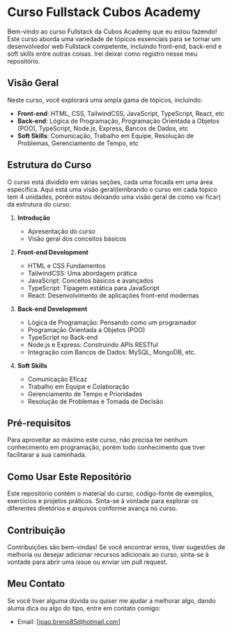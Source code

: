 # Curso Fullstack Cubos Academy

Bem-vindo ao curso Fullstack da Cubos Academy que eu estou fazendo! Este curso aborda uma variedade de tópicos essenciais para se tornar um desenvolvedor web Fullstack competente, incluindo front-end, back-end e soft skills entre outras coisas. Irei deixar como registro nesse meu repositório.

## Visão Geral

Neste curso, você explorará uma ampla gama de tópicos, incluindo:

- **Front-end**: HTML, CSS, TailwindCSS, JavaScript, TypeScript, React, etc
- **Back-end**: Lógica de Programação, Programação Orientada a Objetos (POO), TypeScript, Node.js, Express, Bancos de Dados, etc
- **Soft Skills**: Comunicação, Trabalho em Equipe, Resolução de Problemas, Gerenciamento de Tempo, etc

## Estrutura do Curso

O curso está dividido em várias seções, cada uma focada em uma área específica. Aqui está uma visão geral(lembrando o curso em cada topico tem 4 unidades, porém estou deixando uma visão geral de como vai ficar) da estrutura do curso:

1. **Introdução**
   - Apresentação do curso
   - Visão geral dos conceitos básicos

2. **Front-end Development**
   - HTML e CSS Fundamentos
   - TailwindCSS: Uma abordagem prática
   - JavaScript: Conceitos básicos e avançados
   - TypeScript: Tipagem estática para JavaScript
   - React: Desenvolvimento de aplicações front-end modernas

3. **Back-end Development**
   - Lógica de Programação: Pensando como um programador
   - Programação Orientada a Objetos (POO)
   - TypeScript no Back-end
   - Node.js e Express: Construindo APIs RESTful
   - Integração com Bancos de Dados: MySQL, MongoDB, etc.

4. **Soft Skills**
   - Comunicação Eficaz
   - Trabalho em Equipe e Colaboração
   - Gerenciamento de Tempo e Prioridades
   - Resolução de Problemas e Tomada de Decisão

## Pré-requisitos

Para aproveitar ao máximo este curso, não precisa ter nenhum conhecimento em programação, porém todo conhecimento que tiver facilitarar a sua caminhada.

## Como Usar Este Repositório

Este repositório contém o material do curso, código-fonte de exemplos, exercicios e projetos práticos. Sinta-se à vontade para explorar os diferentes diretórios e arquivos conforme avança no curso.

## Contribuição

Contribuições são bem-vindas! Se você encontrar erros, tiver sugestões de melhoria ou desejar adicionar recursos adicionais ao curso, sinta-se à vontade para abrir uma issue ou enviar um pull request.

## Meu Contato

Se você tiver alguma dúvida ou quiser me ajudar a melhorar algo, dando aluma dica ou algo do tipo, entre em contato comigo:

- Email: [joao.breno85@hotmail.com]

